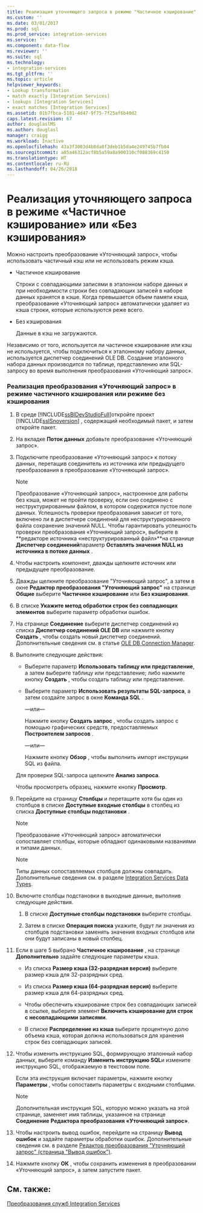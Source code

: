 ```yaml
---
title: Реализация уточняющего запроса в режиме "Частичное кэширование" или "Без кэширования" | Документы Майкрософт
ms.custom: ''
ms.date: 03/01/2017
ms.prod: sql
ms.prod_service: integration-services
ms.service: ''
ms.component: data-flow
ms.reviewer: ''
ms.suite: sql
ms.technology:
- integration-services
ms.tgt_pltfrm: ''
ms.topic: article
helpviewer_keywords:
- Lookup transformation
- match exactly [Integration Services]
- lookups [Integration Services]
- exact matches [Integration Services]
ms.assetid: 01b7fbca-5181-4d47-9f75-7f25af6b40d2
caps.latest.revision: 67
author: douglaslMS
ms.author: douglasl
manager: craigg
ms.workload: Inactive
ms.openlocfilehash: 43a3f3003d4b8da8f3deb1b5da4e249745b7fb04
ms.sourcegitcommit: a85a46312acf8b5a59a8a900310cf088369c4150
ms.translationtype: HT
ms.contentlocale: ru-RU
ms.lasthandoff: 04/26/2018
---
```

# <a name="implement-a-lookup-in-no-cache-or-partial-cache-mode"></a>Реализация уточняющего запроса в режиме «Частичное кэширование» или «Без кэширования»
  Можно настроить преобразование «Уточняющий запрос», чтобы использовать частичный кэш или не использовать режим кэша.  
  
-   Частичное кэширование  
  
     Строки с совпадающими записями в эталонном наборе данных и при необходимости строки без совпадающих записей в наборе данных хранятся в кэше. Когда превышается объем памяти кэша, преобразование «Уточняющий запрос» автоматически удаляет из кэша строки, которые используются реже всего.  
  
-   Без кэширования  
  
     Данные в кэш не загружаются.  
  
 Независимо от того, используется ли частичное кэширование или кэш не используется, чтобы подключиться к эталонному набору данных, используется диспетчер соединений OLE DB. Создание эталонного набора данных производится по таблице, представлению или SQL-запросу во время выполнения преобразования «Уточняющий запрос».  
  
### <a name="to-implement-a-lookup-transformation-in-no-cache-or-partial-cache-mode"></a>Реализация преобразования «Уточняющий запрос» в режиме частичного кэширования или режиме без кэширования  
  
1.  В среде [!INCLUDE[ssBIDevStudioFull](../../../includes/ssbidevstudiofull-md.md)]откройте проект [!INCLUDE[ssISnoversion](../../../includes/ssisnoversion-md.md)] , содержащий необходимый пакет, и затем откройте пакет.  
  
2.  На вкладке **Поток данных** добавьте преобразование «Уточняющий запрос».  
  
3.  Подключите преобразование «Уточняющий запрос» к потоку данных, перетащив соединитель из источника или предыдущего преобразования в преобразование «Уточняющий запрос».  
  
    > [!NOTE]  
    >  Преобразование «Уточняющий запрос», настроенное для работы без кэша, может не пройти проверку, если оно соединено с неструктурированным файлом, в котором содержится пустое поле данных. Успешность проверки преобразования зависит от того, включено ли в диспетчере соединений для неструктурированного файла сохранение значений NULL. Чтобы гарантировать успешность проверки преобразования «Уточняющий запрос», выберите в **редакторе источника «неструктурированный файл»**на странице **Диспетчер соединений**параметр **Оставлять значения NULL из источника в потоке данных** .  
  
4.  Чтобы настроить компонент, дважды щелкните источник или предыдущее преобразование.  
  
5.  Дважды щелкните преобразование "Уточняющий запрос", а затем в окне **Редактор преобразования "Уточняющий запрос"** на странице **Общие** выберите **Частичное кэширование** или **Без кэширования**.  
  
6.  В списке **Укажите метод обработки строк без совпадающих элементов** выберите параметр обработки ошибок.  
  
7.  На странице **Соединение** выберите диспетчер соединений из списка **Диспетчер соединений OLE DB** или нажмите кнопку **Создать** , чтобы создать новый диспетчер соединений. Дополнительные сведения см. в статье [OLE DB Connection Manager](../../../integration-services/connection-manager/ole-db-connection-manager.md).  
  
8.  Выполните следующие действия:  
  
    -   Выберите параметр **Использовать таблицу или представление**, а затем выберите таблицу или представление; либо нажмите кнопку **Создать** , чтобы создать таблицу или представление.  
  
    -   Выберите параметр **Использовать результаты SQL-запроса**, а затем создайте запрос в окне **Команда SQL** .  
  
         —или—  
  
         Нажмите кнопку **Создать запрос** , чтобы создать запрос с помощью графических средств, предоставляемых **Построителем запросов** .  
  
         —или—  
  
         Нажмите кнопку **Обзор** , чтобы выполнить импорт инструкции SQL из файла.  
  
     Для проверки SQL-запроса щелкните **Анализ запроса**.  
  
     Чтобы просмотреть образец, нажмите кнопку **Просмотр**.  
  
9. Перейдите на страницу **Столбцы** и перетащите хотя бы один из столбцов в списке **Доступные входные столбцы** в столбец из списка **Доступные столбцы подстановки** .  
  
    > [!NOTE]  
    >  Преобразование «Уточняющий запрос» автоматически сопоставляет столбцы, которые обладают одинаковыми названиями и типами данных.  
  
    > [!NOTE]  
    >  Типы данных сопоставляемых столбцов должны совпадать. Дополнительные сведения см. в разделе [Integration Services Data Types](../../../integration-services/data-flow/integration-services-data-types.md).  
  
10. Включите столбцы подстановки в выходные данные, выполнив следующие действия.  
  
    1.  В списке **Доступные столбцы подстановки** выберите столбцы.  
  
    2.  Затем в списке **Операция поиска** укажите, будут ли значения из столбцов подстановки заменять значения входных столбцов или они будут записаны в новый столбец.  
  
11. Если в шаге 5 выбрано **Частичное кэширование** , на странице **Дополнительно** задайте следующие параметры кэша.  
  
    -   Из списка **Размер кэша (32-разрядная версия)** выберите размер кэша для 32-разрядных сред.  
  
    -   Из списка **Размер кэша (64-разрядная версия)** выберите размер кэша для 64-разрядных сред.  
  
    -   Чтобы обеспечить кэширование строк без совпадающих записей в ссылке, выберите элемент **Включить кэширование для строк с несовпадающими записями**.  
  
    -   В списке **Распределение из кэша** выберите процентную долю объема кэша, которая должна использоваться для хранения строк без совпадающих записей.  
  
12. Чтобы изменить инструкцию SQL, формирующую эталонный набор данных, выберите команду **Изменить инструкцию SQL**и измените инструкцию SQL, отображаемую в текстовом поле.  
  
     Если эта инструкция включает параметры, нажмите кнопку **Параметры** , чтобы сопоставить параметры с входными столбцами.  
  
    > [!NOTE]  
    >  Дополнительная инструкция SQL, которую можно указать на этой странице, заменяет имя таблицы, указанное на странице **Соединение** **Редактора преобразования «Уточняющий запрос»**.  
  
13. Чтобы настроить вывод ошибок, перейдите на страницу **Вывод ошибок** и задайте параметры обработки ошибок. Дополнительные сведения см. в разделе [Редактор преобразования "Уточняющий запрос" (страница "Вывод ошибок")](../../../integration-services/data-flow/transformations/lookup-transformation-editor-error-output-page.md).  
  
14. Нажмите кнопку **ОК** , чтобы сохранить изменения в преобразовании «Уточняющий запрос», а затем запустите пакет.  
  
## <a name="see-also"></a>См. также:  
 [Преобразования служб Integration Services](../../../integration-services/data-flow/transformations/integration-services-transformations.md)  
  
  

